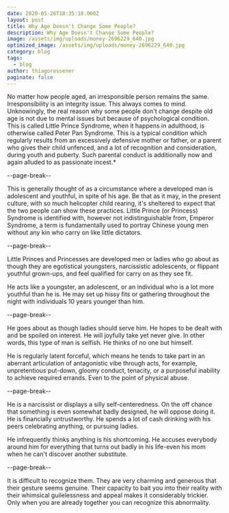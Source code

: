 ```yaml
---
date: 2020-05-26T18:35:18.000Z
layout: post
title: Why Age Doesn't Change Some People?
description: Why Age Doesn't Change Some People?
image: /assets/img/uploads/money-2696229_640.jpg
optimized_image: /assets/img/uploads/money-2696229_640.jpg
category: blog
tags:
  - blog
author: thiagorossener
paginate: false
---
```



No matter how people aged, an irresponsible person remains the same. Irresponsibility is an integrity issue. This always comes to mind. Unknowingly, the real reason why some people don't change despite old age is not due to mental issues but because of psychological condition. This is called Little Prince Syndrome, when it happens in adulthood, is otherwise called Peter Pan Syndrome. This is a typical condition which regularly results from an excessively defensive mother or father, or a parent who gives their child unfenced, and a lot of recognition and consideration, during youth and puberty. Such parental conduct is additionally now and again alluded to as passionate incest.*

--page-break--

This is generally thought of as a circumstance where a developed man is adolescent and youthful, in spite of his age. Be that as it may, in the present culture, with so much helicopter child rearing, it's sheltered to expect that the two people can show these practices. Little Prince (or Princess) Syndrome is identified with, however not indistinguishable from, Emperor Syndrome, a term is fundamentally used to portray Chinese young men without any kin who carry on like little dictators.

--page-break--

Little Princes and Princesses are developed men or ladies who go about as though they are egotistical youngsters, narcissistic adolescents, or flippant youthful grown-ups, and feel qualified for carry on as they see fit.

He acts like a youngster, an adolescent, or an individual who is a lot more youthful than he is. He may set up hissy fits or gathering throughout the night with individuals 10 years younger than him.

--page-break--

He goes about as though ladies should serve him. He hopes to be dealt with and be spoiled on interest. He will joyfully take yet never give. In other words, this type of man is selfish. He thinks of no one but himself.

He is regularly latent forceful, which means he tends to take part in an aberrant articulation of antagonistic vibe through acts, for example, unpretentious put-down, gloomy conduct, tenacity, or a purposeful inability to achieve required errands. Even to the point of physical abuse.

--page-break--

He is a narcissist or displays a silly self-centeredness. On the off chance that something is even somewhat badly designed, he will oppose doing it. He is financially untrustworthy. He spends a lot of cash drinking with his peers celebrating anything, or pursuing ladies.

He infrequently thinks anything is his shortcoming. He accuses everybody around him for everything that turns out badly in his life-even his mom when he can't discover another substitute.

--page-break--

It is difficult to recognize them. They are very charming and generous that their gesture seems genuine. Their capacity to bait you into their reality with their whimsical guilelessness and appeal makes it considerably trickier. Only when you are already together you can recognize this abnormality.